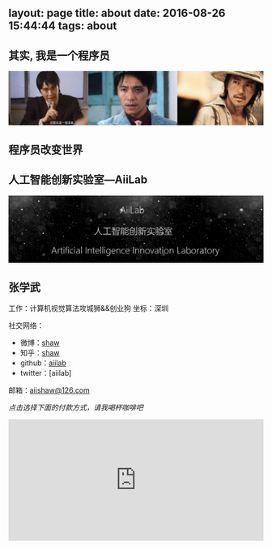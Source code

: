 layout: page
title: about
date: 2016-08-26 15:44:44
tags: about 
---

## 其实, 我是一个程序员
![image](/about/aboutme.jpg)

## 程序员改变世界

## 人工智能创新实验室—AiiLab

![image](/about/aiishaw.jpg)
## 张学武

工作：计算机视觉算法攻城狮&&创业狗
坐标：深圳

社交网络：
- 微博：[shaw](http://weibo.com/)
- 知乎：[shaw](https://www.zhihu.com/people/hoseahsu)
- github：[aiilab](http://github.com/aiilab)
- twitter：[aiilab]

邮箱：[aiishaw@126.com](mailto:aiishaw@126.com)


*点击选择下面的付款方式，请我喝杯咖啡吧*
<iframe src="http://hosea.xyz/donate2me/?item=easy-select-style" style="overflow-x:hidden;overflow-y:hidden; border:0xp none #fff; min-height:240px; width:100%;"  frameborder="0" scrolling="no"></iframe>

